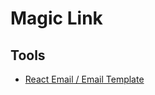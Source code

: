 # Magic Link

<!--
https://stytch.com
-->

<!--
https://acme.tld/login/email-verification?verification_token=<token>

https://acme.tld/magic_link

https://acme.tld/api/v1/auth/verify?token=<token>&type=magiclink&redirect_to=https://acme.tld/oauth/callback

https://acme.tld/login-with-email?state=<token>&password=<temporary-password>&isSignup=false&redirect_to=https://acme.tld/oauth/callback

https://acme.tld/remote-auth/<finger-print>

https://acme.tld/api/auth/qr/verify?token=<token>&redirect_to=https://acme.tld
-->

## Tools

- [React Email / Email Template](https://github.com/resend/react-email/tree/canary/apps/demo/emails/magic-links)
